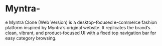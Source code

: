 # Myntra-
e Myntra Clone (Web Version) is a desktop-focused e-commerce fashion platform inspired by Myntra’s original website. It replicates the brand’s clean, vibrant, and product-focused UI with a fixed top navigation bar for easy category browsing.
